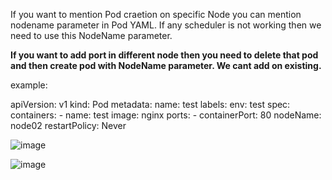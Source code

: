 If you want to mention Pod craetion on specific Node you can mention nodename parameter in Pod YAML. If any scheduler is not working then we need to use this NodeName parameter.

**If you want to add port in different node then you need to delete that pod and then create pod with NodeName parameter. We cant add on existing.**

example:

apiVersion: v1
kind: Pod
metadata: 
  name: test
  labels:
    env: test
spec:
  containers:
    - name: test
      image: nginx
      ports:
        - containerPort: 80
  nodeName: node02 
  restartPolicy: Never

![image](https://github.com/Khushang49/90DaysofKubernetes/assets/95266353/97c9c259-8ac2-4431-9491-c2f0354ccafd)



![image](https://github.com/Khushang49/90DaysofKubernetes/assets/95266353/4d30c74d-647a-4714-b26c-76a641366383)

